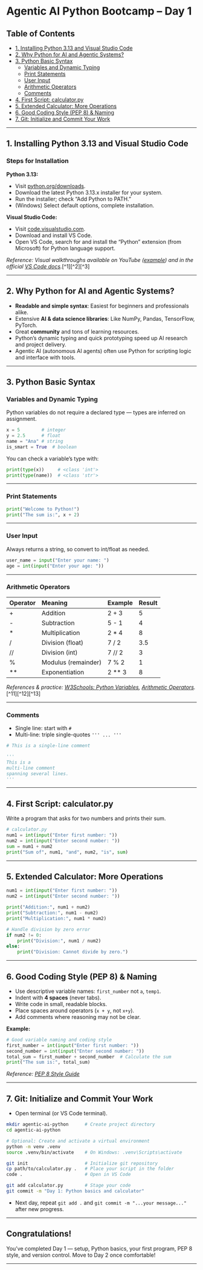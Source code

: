 # Agentic AI Python Bootcamp – Day 1

## Table of Contents

- [1. Installing Python 3.13 and Visual Studio Code](#installing-python-313-and-visual-studio-code)
- [2. Why Python for AI and Agentic Systems?](#why-python-for-ai-and-agentic-systems)
- [3. Python Basic Syntax](#python-basic-syntax)
    - [Variables and Dynamic Typing](#variables-and-dynamic-typing)
    - [Print Statements](#print-statements)
    - [User Input](#user-input)
    - [Arithmetic Operators](#arithmetic-operators)
    - [Comments](#comments)
- [4. First Script: calculator.py](#first-script-calculatorpy)
- [5. Extended Calculator: More Operations](#extended-calculator-more-operations)
- [6. Good Coding Style (PEP 8) \& Naming](#good-coding-style-pep-8--naming)
- [7. Git: Initialize and Commit Your Work](#git-initialize-and-commit-your-work)

***

## 1. Installing Python 3.13 and Visual Studio Code

### Steps for Installation

**Python 3.13:**

- Visit [python.org/downloads](https://www.python.org/downloads/).
- Download the latest Python 3.13.x installer for your system.
- Run the installer; check “Add Python to PATH.”
- (Windows) Select default options, complete installation.

**Visual Studio Code:**

- Visit [code.visualstudio.com](https://code.visualstudio.com/).
- Download and install VS Code.
- Open VS Code, search for and install the “Python” extension (from Microsoft) for Python language support.

_Reference: Visual walkthroughs available on YouTube ([example](https://www.youtube.com/watch?v=WWWH2cBeLTc)) and in the official [VS Code docs](https://code.visualstudio.com/docs/python/python-tutorial)._[^1][^2][^3]

***

## 2. Why Python for AI and Agentic Systems?

- **Readable and simple syntax**: Easiest for beginners and professionals alike.
- Extensive **AI \& data science libraries**: Like NumPy, Pandas, TensorFlow, PyTorch.
- Great **community** and tons of learning resources.
- Python’s dynamic typing and quick prototyping speed up AI research and project delivery.
- Agentic AI (autonomous AI agents) often use Python for scripting logic and interface with tools.

***

## 3. Python Basic Syntax

### Variables and Dynamic Typing

Python variables do not require a declared type — types are inferred on assignment.

```python
x = 5        # integer
y = 2.5      # float
name = "Ana" # string
is_smart = True  # boolean
```

You can check a variable’s type with:

```python
print(type(x))     # <class 'int'>
print(type(name))  # <class 'str'>
```


***

### Print Statements

```python
print("Welcome to Python!")
print("The sum is:", x + 2)
```


***

### User Input

Always returns a string, so convert to int/float as needed.

```python
user_name = input("Enter your name: ")
age = int(input("Enter your age: "))
```


***

### Arithmetic Operators

| Operator | Meaning | Example | Result |
| :-- | :-- | :-- | :-- |
| + | Addition | 2 + 3 | 5 |
| - | Subtraction | 5 - 1 | 4 |
| * | Multiplication | 2 * 4 | 8 |
| / | Division (float) | 7 / 2 | 3.5 |
| // | Division (int) | 7 // 2 | 3 |
| % | Modulus (remainder) | 7 % 2 | 1 |
| ** | Exponentiation | 2 ** 3 | 8 |

_References \& practice: [W3Schools: Python Variables](https://www.w3schools.com/python/python_variables.asp), [Arithmetic Operators](https://www.geeksforgeeks.org/python/python-arithmetic-operators/)._[^11][^12][^13]

***

### Comments

- Single line: start with `#`
- Multi-line: triple single-quotes `''' ... '''`

```python
# This is a single-line comment

'''
This is a
multi-line comment
spanning several lines.
'''
```


***

## 4. First Script: calculator.py

Write a program that asks for two numbers and prints their sum.

```python
# calculator.py
num1 = int(input("Enter first number: "))
num2 = int(input("Enter second number: "))
sum = num1 + num2
print("Sum of", num1, "and", num2, "is", sum)
```


***

## 5. Extended Calculator: More Operations

```python
num1 = int(input("Enter first number: "))
num2 = int(input("Enter second number: "))

print("Addition:", num1 + num2)
print("Subtraction:", num1 - num2)
print("Multiplication:", num1 * num2)

# Handle division by zero error
if num2 != 0:
    print("Division:", num1 / num2)
else:
    print("Division: Cannot divide by zero.")
```


***

## 6. Good Coding Style (PEP 8) \& Naming

- Use descriptive variable names: `first_number` not `a`, `temp1`.
- Indent with **4 spaces** (never tabs).
- Write code in small, readable blocks.
- Place spaces around operators (`x + y`, not `x+y`).
- Add comments where reasoning may not be clear.

**Example:**

```python
# Good variable naming and coding style
first_number = int(input("Enter first number: "))
second_number = int(input("Enter second number: "))
total_sum = first_number + second_number  # Calculate the sum
print("The sum is:", total_sum)
```

*Reference: [PEP 8 Style Guide](https://peps.python.org/pep-0008/)*

***

## 7. Git: Initialize and Commit Your Work

- Open terminal (or VS Code terminal).

```bash
mkdir agentic-ai-python      # Create project directory
cd agentic-ai-python

# Optional: Create and activate a virtual environment
python -m venv .venv
source .venv/bin/activate    # On Windows: .venv\Scripts\activate

git init                     # Initialize git repository
cp path/to/calculator.py .   # Place your script in the folder
code .                       # Open in VS Code

git add calculator.py        # Stage your code
git commit -m "Day 1: Python basics and calculator"
```

- Next day, repeat `git add .` and `git commit -m "...your message..."` after new progress.

***

## Congratulations!

You’ve completed Day 1 — setup, Python basics, your first program, PEP 8 style, and version control.
Move to Day 2 once comfortable!

***